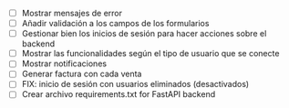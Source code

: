 - [ ] Mostrar mensajes de error
- [ ] Añadir validación a los campos de los formularios
- [ ] Gestionar bien los inicios de sesión para hacer acciones sobre el backend
- [ ] Mostrar las funcionalidades según el tipo de usuario que se conecte
- [ ] Mostrar notificaciones
- [ ] Generar factura con cada venta
- [ ] FIX: inicio de sesión con usuarios eliminados (desactivados) 
- [ ] Crear archivo requirements.txt for FastAPI backend